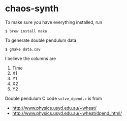 # chaos-synth

To make sure you have everything installed, run

```
$ brew install make
```

To generate double pendulum data

```
$ gmake data.csv
```

I believe the columns are

1. Time
2. X1
3. Y1
4. X2
5. Y2

Double pendulum C code `solve_dpend.c` is from

- <http://www.physics.usyd.edu.au/~wheat/>
- <http://www.physics.usyd.edu.au/~wheat/dpend_html/>
